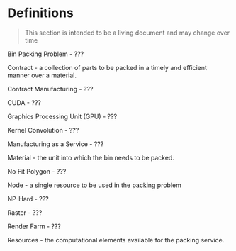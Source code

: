 # Definitions

> This section is intended to be a living document and may change over time

<!-- TODO: tags on all this and back links where appropriate -->

Bin Packing Problem - ???

Contract - a collection of parts to be packed in a timely and efficient manner over a material.

Contract Manufacturing - ???

CUDA - ???

Graphics Processing Unit (GPU) - ???

Kernel Convolution - ???

Manufacturing as a Service - ???

Material - the unit into which the bin needs to be packed.

No Fit Polygon - ???

Node - a single resource to be used in the packing problem

NP-Hard - ???

Raster - ???

Render Farm - ???

Resources - the computational elements available for the packing service.